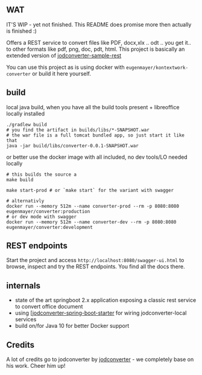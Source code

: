 ## WAT

IT'S WIP - yet not finished. This README does promise more then actually is finished :)

Offers a REST service to convert files like PDF, docx,xlx .. odt .. you get it.. to other formats like pdf, png, doc, pdt, html.
This project is basically an extended version of [jodconverter-sample-rest](https://github.com/sbraconnier/jodconverter/tree/master/jodconverter-samples/jodconverter-sample-rest)

You can use this project as is using docker with `eugenmayer/kontextwork-converter` or build it here yourself.

## build

local java build, when you have all the build tools present + libreoffice locally installed

    ./gradlew build
    # you find the artifact in builds/libs/*-SNAPSHOT.war
    # the war file is a full tomcat bundled app, so just start it like that
    java -jar build/libs/converter-0.0.1-SNAPSHOT.war


or better use the docker image with all included, no dev tools/LO needed locally
    
    # this builds the source a
    make build

    make start-prod # or `make start` for the variant with swagger
    
    # alternativly
    docker run --memory 512m --name converter-prod --rm -p 8080:8080 eugenmayer/converter:production
    # or dev mode with swagger
    docker run --memory 512m --name converter-dev --rm -p 8080:8080 eugenmayer/converter:development
    
## REST endpoints

Start the project and access `http://localhost:8080/swagger-ui.html` to browse, inspect and try the REST endpoints.
You find all the docs there.
 
## internals

 - state of the art springboot 2.x application exposing a classic rest service to convert office document
 - using [[jodconverter-spring-boot-starter](https://github.com/sbraconnier/jodconverter/tree/master/jodconverter-spring-boot-starter) for wiring jodconverter-local services
 - build on/for Java 10 for better Docker support
 
## Credits

A lot of credits go to jodconverter by [jodconverter](https://github.com/sbraconnier/jodconverter) - we completely base on his work. Cheer him up!